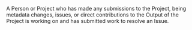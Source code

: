 A Person or Project who has made any submissions to the Project, being metadata changes, issues, or direct contributions to the Output of the Project is working on and has submitted work to resolve an Issue.
